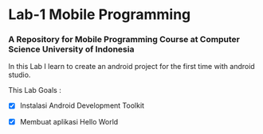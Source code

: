 # Lab-1 Mobile Programming
### A Repository for Mobile Programming Course at Computer Science University of Indonesia

In this Lab I learn to create an android project for the first time with android studio.

This Lab Goals :
- [x] Instalasi Android Development Toolkit
- [x] Membuat aplikasi Hello World


